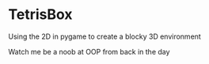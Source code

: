 # TetrisBox
Using the 2D in pygame to create a blocky 3D environment

Watch me be a noob at OOP from back in the day
